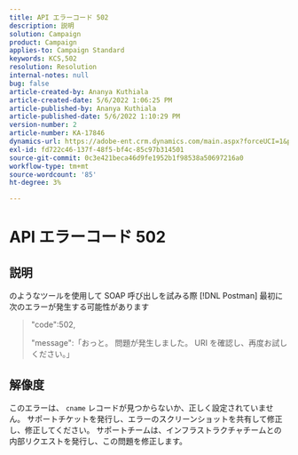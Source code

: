 ```yaml
---
title: API エラーコード 502
description: 説明
solution: Campaign
product: Campaign
applies-to: Campaign Standard
keywords: KCS,502
resolution: Resolution
internal-notes: null
bug: false
article-created-by: Ananya Kuthiala
article-created-date: 5/6/2022 1:06:25 PM
article-published-by: Ananya Kuthiala
article-published-date: 5/6/2022 1:10:29 PM
version-number: 2
article-number: KA-17846
dynamics-url: https://adobe-ent.crm.dynamics.com/main.aspx?forceUCI=1&pagetype=entityrecord&etn=knowledgearticle&id=2a32a951-3dcd-ec11-a7b5-0022480b639b
exl-id: fd722c46-137f-48f5-bf4c-85c97b314501
source-git-commit: 0c3e421beca46d9fe1952b1f98538a50697216a0
workflow-type: tm+mt
source-wordcount: '85'
ht-degree: 3%

---
```


# API エラーコード 502

## 説明


のようなツールを使用して SOAP 呼び出しを試みる際 [!DNL Postman] 最初に次のエラーが発生する可能性があります




> &quot;code&quot;:502,
> 
> &quot;message&quot;:「おっと。 問題が発生しました。 URI を確認し、再度お試しください。」





## 解像度


このエラーは、 `cname` レコードが見つからないか、正しく設定されていません。 サポートチケットを発行し、エラーのスクリーンショットを共有して修正し、修正してください。 サポートチームは、インフラストラクチャチームとの内部リクエストを発行し、この問題を修正します。
